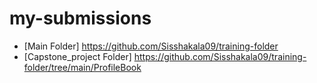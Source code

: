 # my-submissions

- [Main Folder] https://github.com/Sisshakala09/training-folder
- [Capstone_project Folder] https://github.com/Sisshakala09/training-folder/tree/main/ProfileBook
